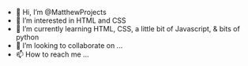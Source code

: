- 👋 Hi, I’m @MatthewProjects
- 👀 I’m interested in HTML and CSS 
- 🌱 I’m currently learning HTML, CSS,   a little bit of Javascript, & bits of python
- 💞️ I’m looking to collaborate on ...
- 📫 How to reach me ...

<!---
MatthewProjects/MatthewProjects is a ✨ special ✨ repository because its `README.md` (this file) appears on your GitHub profile.
You can click the Preview link to take a look at your changes.
--->
